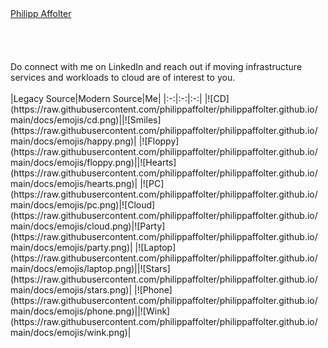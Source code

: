 <html><script src="https://platform.linkedin.com/badges/js/profile.js" async defer type="text/javascript"></script>
<div class="badge-base LI-profile-badge" data-locale="en_US" data-size="large" data-theme="light" data-type="HORIZONTAL" data-vanity="philippaffolter" data-version="v1"><a class="badge-base__link LI-simple-link" href="https://no.linkedin.com/in/philippaffolter?trk=profile-badge">Philipp Affolter</a></div></html>  
<br>
<br>
<br>
<br>
Do connect with me on LinkedIn and reach out if moving infrastructure services and workloads to cloud are of interest to you.  
<br>
<br>
|Legacy Source|Modern Source|Me|
|:-:|:-:|:-:|
|![CD](https://raw.githubusercontent.com/philippaffolter/philippaffolter.github.io/main/docs/emojis/cd.png)||![Smiles](https://raw.githubusercontent.com/philippaffolter/philippaffolter.github.io/main/docs/emojis/happy.png)|
|![Floppy](https://raw.githubusercontent.com/philippaffolter/philippaffolter.github.io/main/docs/emojis/floppy.png)||![Hearts](https://raw.githubusercontent.com/philippaffolter/philippaffolter.github.io/main/docs/emojis/hearts.png)|
|![PC](https://raw.githubusercontent.com/philippaffolter/philippaffolter.github.io/main/docs/emojis/pc.png)|![Cloud](https://raw.githubusercontent.com/philippaffolter/philippaffolter.github.io/main/docs/emojis/cloud.png)|![Party](https://raw.githubusercontent.com/philippaffolter/philippaffolter.github.io/main/docs/emojis/party.png)|
|![Laptop](https://raw.githubusercontent.com/philippaffolter/philippaffolter.github.io/main/docs/emojis/laptop.png)||![Stars](https://raw.githubusercontent.com/philippaffolter/philippaffolter.github.io/main/docs/emojis/stars.png)|
|![Phone](https://raw.githubusercontent.com/philippaffolter/philippaffolter.github.io/main/docs/emojis/phone.png)||![Wink](https://raw.githubusercontent.com/philippaffolter/philippaffolter.github.io/main/docs/emojis/wink.png)|
